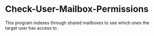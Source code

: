 # Check-User-Mailbox-Permissions
This program indexes through shared mailboxes to see which ones the target user has access to.
